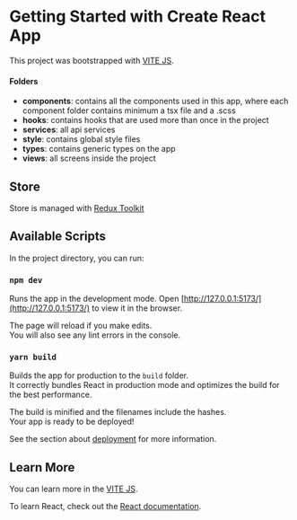 # Getting Started with Create React App

This project was bootstrapped with [VITE JS](https://vitejs.dev/guide/#scaffolding-your-first-vite-project).

#### Folders

- **components**: contains all the components used in this app, where each component folder contains minimum a tsx file and a .scss
- **hooks**: contains hooks that are used more than once in the project
- **services**: all api services
- **style**: contains global style files
- **types**: contains generic types on the app
- **views**: all screens inside the project

## Store

Store is managed with [Redux Toolkit](https://redux-toolkit.js.org/introduction/getting-started)


## Available Scripts

In the project directory, you can run:

### `npm dev`

Runs the app in the development mode.
Open [http://127.0.0.1:5173/](http://127.0.0.1:5173/) to view it in the browser.

The page will reload if you make edits.\
You will also see any lint errors in the console.

### `yarn build`

Builds the app for production to the `build` folder.\
It correctly bundles React in production mode and optimizes the build for the best performance.

The build is minified and the filenames include the hashes.\
Your app is ready to be deployed!

See the section about [deployment](https://vitejs.dev/guide/build.html#building-for-production) for more information.


## Learn More

You can learn more in
the [VITE JS](https://vitejs.dev/guide/#scaffolding-your-first-vite-project).

To learn React, check out the [React documentation](https://reactjs.org/).
